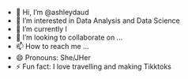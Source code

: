 - 👋 Hi, I’m @ashleydaud
- 👀 I’m interested in Data Analysis and Data Science 
- 🌱 I’m currently l
- 💞️ I’m looking to collaborate on ...
- 📫 How to reach me ...
- 😄 Pronouns: She/JHer 
- ⚡ Fun fact: I love travelling and making Tikktoks 

<!---
ashleydaud/ashleydaud is a ✨ special ✨ repository because its `README.md` (this file) appears on your GitHub profile.
You can click the Preview link to take a look at your changes.
--->
